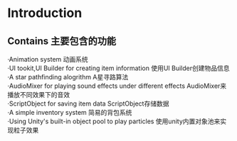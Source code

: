 # Introduction  
## Contains 主要包含的功能  
  ·Animation system 动画系统  
  ·UI tookit,UI Builder for creating item information  使用UI Builder创建物品信息  
  ·A star pathfinding alogrithm  A星寻路算法  
  ·AudioMixer for playing sound effects under different effects  AudioMixer来播放不同效果下的音效  
  ·ScriptObject for saving item data  ScriptObject存储数据  
  ·A simple inventory system  简易的背包系统  
  ·Using Unity's built-in object pool to play particles 使用unity内置对象池来实现粒子效果  
